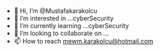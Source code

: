 - 👋 Hi, I’m @Mustafakarakolcu
- 👀 I’m interested in ...cyberSecurity
- 🌱 I’m currently learning ...cyberSecurity
- 💞️ I’m looking to collaborate on ...
- 📫 How to reach mewm.karakolcu@hotmail.com


<!---
Mustafakarakolcu/Mustafakarakolcu is a ✨ special ✨ repository because its `README.md` (this file) appears on your GitHub profile.
You can click the Preview link to take a look at your changes.
--->
